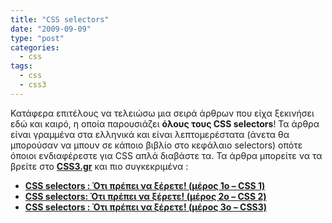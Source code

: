 ```yaml
---
title: "CSS selectors"
date: "2009-09-09"
type: "post"
categories:
  - css
tags:
  - css
  - css3
---
```


Κατάφερα επιτέλους να τελειώσω μια σειρά άρθρων που είχα ξεκινήσει εδώ και καιρό, η οποία παρουσιάζει **όλους τους CSS selectors**! Τα άρθρα είναι γραμμένα στα ελληνικά και είναι λεπτομερέστατα (άνετα θα μπορούσαν να μπουν σε κάποιο βιβλίο στο κεφάλαιο selectors) οπότε όποιοι ενδιαφέρεστε για CSS απλά διαβάστε τα. Τα άρθρα μπορείτε να τα βρείτε στο **[CSS3.gr](http://css3.gr/ "CSS3.gr : Το ελληνικό CSS group")** και πιο συγκεκριμένα :

- **[CSS selectors : Ότι πρέπει να ξέρετε! (μέρος 1ο &#8211; CSS 1)](http://css3.gr/articles/article/css-selectors-1-css-1/ "CSS selectors : Ότι πρέπει να ξέρετε! (μέρος 1ο - CSS 1)")**
- **[CSS selectors: Ότι πρέπει να ξέρετε! (μέρος 2ο &#8211; CSS 2)](http://css3.gr/articles/article/css-selectors-2-css-2/ "http://css3.gr/articles/article/css-selectors-2-css-2/")**
- **[CSS selectors : Ότι πρέπει να ξέρετε! (μέρος 3ο &#8211; CSS3)](http://css3.gr/articles/article/css-selectors-3-css-3/ "CSS selectors : Ότι πρέπει να ξέρετε! (μέρος 3ο - CSS3)")**
